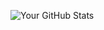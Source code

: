 ![Your GitHub Stats](https://github-readme-stats.vercel.app/api?username=davide112233&show_icons=true&theme=radical)